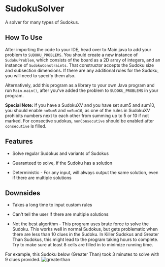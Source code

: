 # SudokuSolver
A solver for many types of Sudokus.

## How To Use
After importing the code to your IDE, head over to Main.java to add your problem to ```SUDOKU_PROBLEMS```. You should create a new instance of ```SudokuProblem```, which consists of the board as a 2D array of integers, and an instance of ```SudokuConstraints```. That constructor accepts the Sudoku size and subsection dimensions. If there are any additional rules for the Sudoku, you will need to specify them also.

Alternatively, add this program as a library to your own Java program and run ```Main.main()```, after you've added the problem to ```SUDOKU_PROBLEMS``` in your program.

**Special Note:** If you have a SudokuXV and you have set sum5 and sum10, you should enable ```noSum5``` and ```noSum10```, as one of the rules in SudokuXV prohibits numbers next to each other from summing up to 5 or 10 if not marked. For consective sudokus, ```nonConsecutive``` should be enabled after ```consecutive``` is filled.

## Features
* Solve regular Sudokus and variants of Sudokus

* Guaranteed to solve, if the Sudoku has a solution

* Deterministic - For any input, will always output the same solution, even if there are multiple solutions

## Downsides
* Takes a long time to input custom rules

* Can't tell the user if there are multiple solutions

* Not the best algorithm - This program uses brute force to solve the Sudoku. This works well in normal Sudokus, but gets problematic when there are less than 10 clues in the Sudoku. In Killer Sudokus and Greater Than Sudokus, this might lead to the program taking hours to complete. Try to make sure at least 8 cells are filled in to minimize running time.

For example, this Sudoku below (Greater Than) took 3 minutes to solve with 9 clues provided.
![greaterthan](https://user-images.githubusercontent.com/15678918/60406990-b10f3e80-9b86-11e9-8b33-dd5d0a3260f2.png)

